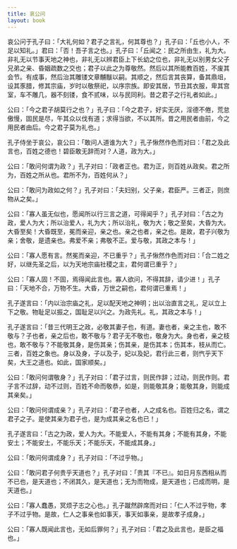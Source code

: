 ```yaml
---
title: 哀公问
layout: book
---
```


哀公问于孔子曰：「大礼何如？君子之言礼，何其尊也？」孔子曰：「丘也小人，不足以知礼。」君曰：「否！吾子言之也。」孔子曰：「丘闻之：民之所由生，礼为大。非礼无以节事天地之神也，非礼无以辨君臣上下长幼之位也，非礼无以别男女父子兄弟之亲、昏姻疏数之交也；君子以此之为尊敬然。然后以其所能教百姓，不废其会节。有成事，然后治其雕镂文章黼黻以嗣。其顺之，然后言其丧算，备其鼎俎，设其豕腊，修其宗庙，岁时以敬祭祀，以序宗族。即安其居，节丑其衣服，卑其宫室，车不雕几，器不刻镂，食不贰味，以与民同利。昔之君子之行礼者如此。」

公曰：「今之君子胡莫行之也？」孔子曰：「今之君子，好实无厌，淫德不倦，荒怠傲慢，固民是尽，午其众以伐有道；求得当欲，不以其所。昔之用民者由前，今之用民者由后。今之君子莫为礼也。」

孔子侍坐于哀公，哀公曰：「敢问人道谁为大？」孔子愀然作色而对曰：「君之及此言也，百姓之德也！碧臣敢无辞而对？人道，政为大。」

公曰：「敢问何谓为政？」孔子对曰：「政者正也。君为正，则百姓从政矣。君之所为，百姓之所从也。君所不为，百姓何从？」

公曰：「敢问为政如之何？」孔子对曰：「夫妇别，父子亲，君臣严。三者正，则庶物从之矣。」

公曰：「寡人虽无似也，愿闻所以行三言之道，可得闻乎？」孔子对曰：「古之为政，爱人为大；所以治爱人，礼为大；所以治礼，敬为大；敬之至矣，大昏为大。大昏至矣！大昏既至，冕而亲迎，亲之也。亲之也者，亲之也。是故，君子兴敬为亲；舍敬，是遗亲也。弗爱不亲；弗敬不正。爱与敬，其政之本与！」

公曰：「寡人愿有言。然冕而亲迎，不已重乎？」孔子愀然作色而对曰：「合二姓之好，以继先圣之后，以为天地宗庙社稷之主，君何谓已重乎？」

公曰：「寡人固！不固，焉得闻此言也。寡人欲问，不得其辞，请少进！」孔子曰：「天地不合，万物不生。大昏，万世之嗣也，君何谓已重焉！」

孔子遂言曰：「内以治宗庙之礼，足以配天地之神明；出以治直言之礼，足以立上下之敬。物耻足以振之，国耻足以兴之。为政先礼。礼，其政之本与！」

孔子遂言曰：「昔三代明王之政，必敬其妻子也，有道。妻也者，亲之主也，敢不敬与？子也者，亲之后也，敢不敬与？君子无不敬也，敬身为大。身也者，亲之枝也，敢不敬与？不能敬其身，是伤其亲；伤其亲，是伤其本；伤其本，枝从而亡。三者，百姓之象也。身以及身，子以及子，妃以及妃，君行此三者，则忾乎天下矣，大王之道也。如此，国家顺矣。」

公曰：「敢问何谓敬身？」孔子对曰：「君子过言，则民作辞；过动，则民作则。君子言不过辞，动不过则，百姓不命而敬恭，如是，则能敬其身；能敬其身，则能成其亲矣。」

公曰：「敢问何谓成亲？」孔子对曰：「君子也者，人之成名也。百姓归之名，谓之君子之子。是使其亲为君子也，是为成其亲之名也已！」

孔子遂言曰：「古之为政，爱人为大。不能爱人，不能有其身；不能有其身，不能安土；不能安土，不能乐天；不能乐天，不能成其身。」

公曰：「敢问何谓成身？」孔子对曰：「不过乎物。」

公曰：「敢问君子何贵乎天道也？」孔子对曰：「贵其『不已』。如日月东西相从而不已也，是天道也；不闭其久，是天道也；无为而物成，是天道也；已成而明，是天道也。」

公曰：「寡人蠢愚，冥烦子志之心也。」孔子蹴然辟席而对曰：「仁人不过乎物，孝子不过乎物。是故，仁人之事亲也如事天，事天如事亲，是故孝子成身。」

公曰：「寡人既闻此言也，无如后罪何？」孔子对曰：「君之及此言也，是臣之福也。」

